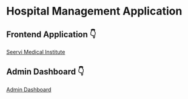 # Hospital Management Application

## Frontend Application 👇

[Seervi Medical Institute](https://mern-hospital-management-1.onrender.com/)

## Admin Dashboard 👇

[Admin Dashboard](https://admin-dashboard-qdw6.onrender.com/)
